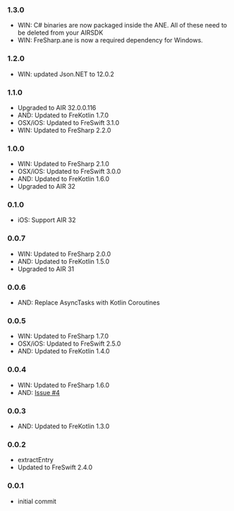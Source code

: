 ### 1.3.0
- WIN: C# binaries are now packaged inside the ANE. All of these need to be deleted from your AIRSDK 
- WIN: FreSharp.ane is now a required dependency for Windows. 

### 1.2.0
- WIN: updated Json.NET to 12.0.2

### 1.1.0
- Upgraded to AIR 32.0.0.116
- AND: Updated to FreKotlin 1.7.0
- OSX/iOS: Updated to FreSwift 3.1.0
- WIN: Updated to FreSharp 2.2.0

### 1.0.0
- WIN: Updated to FreSharp 2.1.0
- OSX/iOS: Updated to FreSwift 3.0.0
- AND: Updated to FreKotlin 1.6.0
- Upgraded to AIR 32

### 0.1.0
- iOS: Support AIR 32

### 0.0.7
- WIN: Updated to FreSharp 2.0.0
- AND: Updated to FreKotlin 1.5.0
- Upgraded to AIR 31

### 0.0.6
- AND: Replace AsyncTasks with Kotlin Coroutines

### 0.0.5
- WIN: Updated to FreSharp 1.7.0
- OSX/iOS: Updated to FreSwift 2.5.0
- AND: Updated to FreKotlin 1.4.0

### 0.0.4
- WIN: Updated to FreSharp 1.6.0
- AND: [Issue #4](https://github.com/tuarua/Zip-ANE/issues/4)

### 0.0.3
- AND: Updated to FreKotlin 1.3.0

### 0.0.2  
- extractEntry
- Updated to FreSwift 2.4.0

### 0.0.1  
- initial commit

